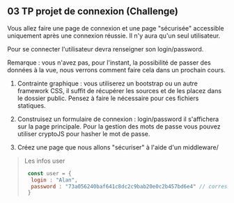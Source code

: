 ## 03 TP projet de connexion (Challenge)

Vous allez faire une page de connexion et une page "sécurisée" accessible uniquement après une connexion réussie. Il  n'y aura qu'un seul utilisateur.

Pour se connecter l'utilisateur devra renseigner son login/password.

Remarque : vous n'avez pas, pour l'instant, la possibilité de passer des données à la vue, nous verrons comment faire cela dans un prochain cours.

1. Contrainte graphique : vous utiliserez un bootstrap ou un autre framework CSS, il suffit de récupérer les sources et de les placez dans le dossier public. Pensez à faire le nécessaire pour ces fichiers statiques.

2. Construisez un formulaire de connexion : login/password il s'affichera sur la page principale. Pour la gestion des mots de passe vous pouvez utiliser cryptoJS pour hasher le mot de passe.

3. Créez une page que nous allons "sécuriser" à l'aide d'un middleware/

>Les infos user
> ```js
>  const user = {
>   login : "Alan",
>   password : "73a056240baf641c8dc2c9bab20e0c2b457bd6e4" // correspond à "4l4n"
>  }
>```